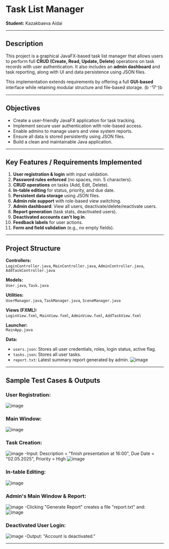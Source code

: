 # Task List Manager

**Student:** Kazakbaeva Aidai

---

## Description

This project is a graphical JavaFX-based task list manager that allows users to perform full **CRUD (Create, Read, Update, Delete)** operations on task records with user authentication. It also includes an **admin dashboard** and task reporting, along with UI and data persistence using JSON files.

This implementation extends requirements by offering a full **GUI-based** interface while retaining modular structure and file-based storage.    (b ᵔ▽ᵔ)b

---

## Objectives

- Create a user-friendly JavaFX application for task tracking.
- Implement secure user authentication with role-based access.
- Enable admins to manage users and view system reports.
- Ensure all data is stored persistently using JSON files.
- Build a clean and maintainable Java application.

---

## Key Features / Requirements Implemented

1. **User registration & login** with input validation.
2. **Password rules enforced** (no spaces, min. 5 characters).
3. **CRUD operations** on tasks (Add, Edit, Delete).
4. **In-table editing** for status, priority, and due date.
5. **Persistent data storage** using JSON files.
6. **Admin role support** with role-based view switching.
7. **Admin dashboard**: View all users, deactivate/delete/reactivate users.
8. **Report generation** (task stats, deactivated users).
9. **Deactivated accounts can't log in**.
10. **Feedback labels** for user actions.
11. **Form and field validation** (e.g., no empty fields).

---

## Project Structure

**Controllers:**\
`LoginController.java`, `MainController.java`, `AdminController.java`, `AddTaskController.java`

**Models:**\
`User.java`, `Task.java`

**Utilities:**\
`UserManager.java`, `TaskManager.java`, `SceneManager.java`

**Views (FXML):**\
`LoginView.fxml`, `MainView.fxml`, `AdminView.fxml`, `AddTaskView.fxml`

**Launcher:**\
`MainApp.java`

**Data:**

- `users.json`: Stores all user credentials, roles, login status, active flag.
- `tasks.json`: Stores all user tasks.
- `report.txt`: Latest summary report generated by admin.
![image](https://github.com/user-attachments/assets/8bc808f4-0a61-4373-9399-8c4d01b38906)

---

## Sample Test Cases & Outputs

### User Registration:
![image](https://github.com/user-attachments/assets/0ef23b24-5d81-4c76-a337-cc260ad20f1d)

### Main Window:
![image](https://github.com/user-attachments/assets/fd90be48-462f-4f67-9a4f-ad5213afc05e)

### Task Creation:

![image](https://github.com/user-attachments/assets/6ce7e13e-4ea0-404b-8c35-bb131a8debd4)
-Input: Description = "finish presentation at 16:00", Due Date = "02.05.2025", Priority = High
![image](https://github.com/user-attachments/assets/5bdfb0ce-0e3f-42b5-815c-f78d3248e6de)

### In-table Editing:
![image](https://github.com/user-attachments/assets/fa23fb69-91c2-4f31-8562-abc2def25478)

### Admin's Main Window & Report:
![image](https://github.com/user-attachments/assets/19d28991-9b42-48ab-a9ba-21ab3aadfb05)
-Clicking "Generate Report" creates a file "report.txt" and:
![image](https://github.com/user-attachments/assets/b769aa9a-9612-4e2d-ba77-b4893cd97eac)

### Deactivated User Login:
![image](https://github.com/user-attachments/assets/cf352ca9-9db8-443c-93d0-864d03f218cc)
-Output: "Account is deactivated."

---
